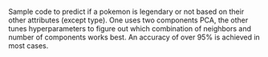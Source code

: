 Sample code to predict if a pokemon is legendary or not based on their other attributes (except type).
One uses two components PCA, the other tunes hyperparameters to figure out which combination of neighbors and number of components works best. An accuracy of over 95% is achieved in most cases.
